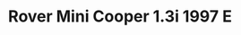 ---
    title: Rover Mini Cooper 1.3i 1997 E
    slug: Rover-Mini-Cooper-13i-1997-E
    description:
    code: Rover-Mini-Cooper-13i-1997-E
    image: https://cmdiy-archive.s3.us-east-1.amazonaws.com/adverts/images/Rover+Mini+Cooper+1.3i+1997+E.jpeg
    download: https://cmdiy-archive.s3.us-east-1.amazonaws.com/adverts/documents/Rover+Mini+Cooper+1.3i+1997+E.pdf
---